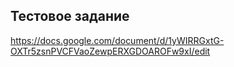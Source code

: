 ## Тестовое задание

https://docs.google.com/document/d/1yWIRRGxtG-OXTr5zsnPVCFVaoZewpERXGDOAROFw9xI/edit
